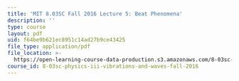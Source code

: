 ```yaml
---
title: 'MIT 8.03SC Fall 2016 Lecture 5: Beat Phenomena'
description: ''
type: course
layout: pdf
uid: f64be9b621ec8951c14ad27b9ce43425
file_type: application/pdf
file_location: >-
  https://open-learning-course-data-production.s3.amazonaws.com/8-03sc-physics-iii-vibrations-and-waves-fall-2016/f64be9b621ec8951c14ad27b9ce43425_MIT8_03SCF16_Lec5.pdf
course_id: 8-03sc-physics-iii-vibrations-and-waves-fall-2016
---
```

